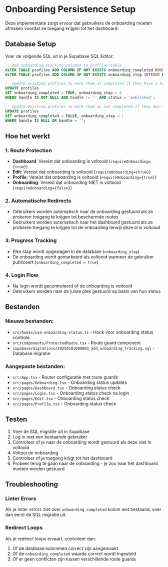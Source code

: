 # Onboarding Persistence Setup

Deze implementatie zorgt ervoor dat gebruikers de onboarding moeten afmaken voordat ze toegang krijgen tot het dashboard.

## Database Setup

Voer de volgende SQL uit in je Supabase SQL Editor:

```sql
-- Add onboarding tracking columns to profiles table
ALTER TABLE profiles ADD COLUMN IF NOT EXISTS onboarding_completed BOOLEAN DEFAULT FALSE;
ALTER TABLE profiles ADD COLUMN IF NOT EXISTS onboarding_step INTEGER DEFAULT 1;

-- Update existing profiles to mark them as completed if they have a handle and status is published
UPDATE profiles 
SET onboarding_completed = TRUE, onboarding_step = 8 
WHERE handle IS NOT NULL AND handle != '' AND status = 'published';

-- Update existing profiles to mark them as not completed if they don't have a handle
UPDATE profiles 
SET onboarding_completed = FALSE, onboarding_step = 1 
WHERE handle IS NULL OR handle = '';
```

## Hoe het werkt

### 1. Route Protection
- **Dashboard**: Vereist dat onboarding is voltooid (`requireOnboarding={true}`)
- **Edit**: Vereist dat onboarding is voltooid (`requireOnboarding={true}`)
- **Profile**: Vereist dat onboarding is voltooid (`requireOnboarding={true}`)
- **Onboarding**: Vereist dat onboarding NIET is voltooid (`requireOnboarding={false}`)

### 2. Automatische Redirects
- Gebruikers worden automatisch naar de onboarding gestuurd als ze proberen toegang te krijgen tot beschermde routes
- Gebruikers worden automatisch naar het dashboard gestuurd als ze proberen toegang te krijgen tot de onboarding terwijl deze al is voltooid

### 3. Progress Tracking
- Elke stap wordt opgeslagen in de database (`onboarding_step`)
- De onboarding wordt gemarkeerd als voltooid wanneer de gebruiker publiceert (`onboarding_completed = true`)

### 4. Login Flow
- Na login wordt gecontroleerd of de onboarding is voltooid
- Gebruikers worden naar de juiste plek gestuurd op basis van hun status

## Bestanden

### Nieuwe bestanden:
- `src/hooks/use-onboarding-status.ts` - Hook voor onboarding status controle
- `src/components/ProtectedRoute.tsx` - Route guard component
- `supabase/migrations/20250101000003_add_onboarding_tracking.sql` - Database migratie

### Aangepaste bestanden:
- `src/App.tsx` - Router configuratie met route guards
- `src/pages/Onboarding.tsx` - Onboarding status updates
- `src/pages/Dashboard.tsx` - Onboarding status check
- `src/pages/Login.tsx` - Onboarding status check na login
- `src/pages/Edit.tsx` - Onboarding status check
- `src/pages/Profile.tsx` - Onboarding status check

## Testen

1. Voer de SQL migratie uit in Supabase
2. Log in met een bestaande gebruiker
3. Controleer of je naar de onboarding wordt gestuurd als deze niet is voltooid
4. Voltooi de onboarding
5. Controleer of je toegang krijgt tot het dashboard
6. Probeer terug te gaan naar de onboarding - je zou naar het dashboard moeten worden gestuurd

## Troubleshooting

### Linter Errors
Als je linter errors ziet over `onboarding_completed` kolom niet bestaand, voer dan eerst de SQL migratie uit.

### Redirect Loops
Als je redirect loops ervaart, controleer dan:
1. Of de database kolommen correct zijn aangemaakt
2. Of de `onboarding_completed` waarde correct wordt ingesteld
3. Of er geen conflicten zijn tussen verschillende route guards
